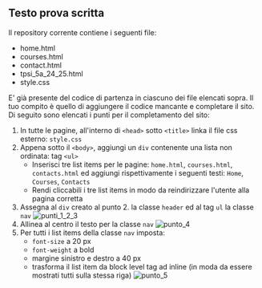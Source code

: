 ## Testo prova scritta
Il repository corrente contiene i seguenti file:

* home.html
* courses.html
* contact.html
* tpsi_5a_24_25.html
* style.css

E' già presente del codice di partenza in ciascuno dei file elencati sopra.
Il tuo compito è quello di aggiungere il codice mancante e completare il sito.
Di seguito sono elencati i punti per il completamento del sito:

1. In tutte le pagine, all'interno di `<head>` sotto `<title>` linka il file css esterno: `style.css`
2. Appena sotto il `<body>`, aggiungi un `div` contenente una lista non ordinata: tag `<ul>`
   * Inserisci tre list items per le pagine: `home.html`, `courses.html`, `contacts.html` ed aggiungi rispettivamente i seguenti testi: `Home`, `Courses`, `Contacts`
   * Rendi cliccabili i tre list items in modo da reindirizzare l'utente alla pagina corretta
3. Assegna al `div` creato al punto 2. la classe `header` ed al tag `ul` la classe `nav`
![punti_1_2_3](https://github.com/user-attachments/assets/6eb50cfd-5990-43c3-8b88-f7172ca083e9)
4. Allinea al centro il testo per la classe `nav`
![punto_4](https://github.com/user-attachments/assets/0210f162-6f34-42f6-84c1-69502734db52)
5. Per tutti i list items della classe `nav` imposta:
   * `font-size` a 20 px
   * `font-weight` a bold
   * margine sinistro e destro a 40 px
   * trasforma il list item da block level tag ad inline (in moda da essere mostrati tutti sulla stessa riga)
![punto_5](https://github.com/user-attachments/assets/a953b727-4696-4d18-bec3-a0f6f166b202)
